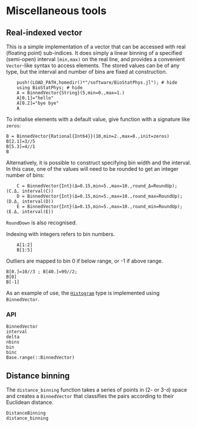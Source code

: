 # Miscellaneous tools

## Real-indexed vector

This is a simple implementation of a vector that can be accessed with real (floating point) sub-indices.  It does simply a linear binning of a specified (semi-open) interval ``[min,max)`` on the real line, and provides a convenient `Vector`-like syntax to access elements.  The stored values can be of any type, but the interval and number of bins are fixed at construction.

```@repl 1
    push!(LOAD_PATH,homedir()*"/software/BioStatPhys.jl"); # hide
    using BioStatPhys; # hide
	A = BinnedVector{String}(5,min=0.,max=1.)
	A[0.1]="hello"
	A[0.2]="bye bye"
	A
```
	
To initialise elements with a default value, give function with a signature like `zeros`: 
```@example 1
B = BinnedVector{Rational{Int64}}(10,min=2.,max=8.,init=zeros)
B[2.1]=3//5
B[5.3]=4//1
B
```

Alternatively, it is possible to construct specifying bin width and the interval.  In this case, one of the values will need to be rounded to get an integer number of bins:
```@repl 1
	C = BinnedVector{Int}(Δ=0.15,min=5.,max=10.,round_Δ=RoundUp); (C.Δ, interval(C))
	D = BinnedVector{Int}(Δ=0.15,min=5.,max=10.,round_max=RoundUp); (D.Δ, interval(D))
	E = BinnedVector{Int}(Δ=0.15,min=5.,max=10.,round_min=RoundUp); (E.Δ, interval(E))
```
`RoundDown` is also recognised.

Indexing with integers refers to bin numbers.
```@repl 1
	A[1:2]
	B[1:5]
```

Outliers are mapped to bin 0 if below range, or -1 if above range.
```@repl 1
B[0.]=10//3 ; B[40.]=99//2;
B[0]
B[-1]
```

As an example of use, the [`Histogram`](@ref) type is implemented using `BinnedVector`.


### API

```@docs
BinnedVector
interval
delta
nbins
bin
binc
Base.range(::BinnedVector)
```


## Distance binning

The `distance_binning` function takes a series of points in (2- or 3-``d``) space and creates a `BinnedVector` that classifies the pairs according to their Euclidean distance.

```@docs
DistanceBinning
distance_binning
```
